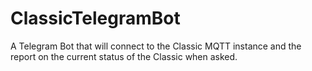# ClassicTelegramBot
A Telegram Bot that will connect to the Classic MQTT instance and the report on the current status of the Classic when asked.
